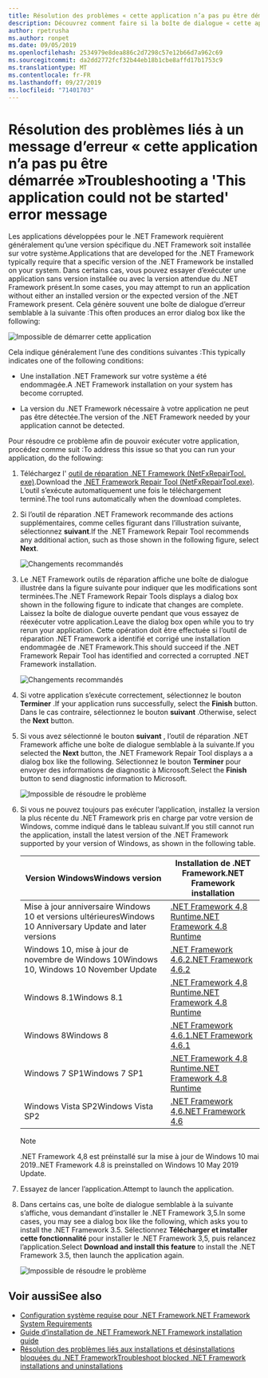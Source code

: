 ```yaml
---
title: Résolution des problèmes « cette application n’a pas pu être démarrée »
description: Découvrez comment faire si la boîte de dialogue « cette application n’a pas pu être démarrée » s’affiche.
author: rpetrusha
ms.author: ronpet
ms.date: 09/05/2019
ms.openlocfilehash: 2534979e8dea886c2d7298c57e12b66d7a962c69
ms.sourcegitcommit: da2dd2772fcf32b44eb18b1cbe8affd17b1753c9
ms.translationtype: MT
ms.contentlocale: fr-FR
ms.lasthandoff: 09/27/2019
ms.locfileid: "71401703"
---
```

# <a name="troubleshooting-a-this-application-could-not-be-started-error-message"></a><span data-ttu-id="d6ed8-103">Résolution des problèmes liés à un message d’erreur « cette application n’a pas pu être démarrée »</span><span class="sxs-lookup"><span data-stu-id="d6ed8-103">Troubleshooting a 'This application could not be started' error message</span></span>

<span data-ttu-id="d6ed8-104">Les applications développées pour le .NET Framework requièrent généralement qu’une version spécifique du .NET Framework soit installée sur votre système.</span><span class="sxs-lookup"><span data-stu-id="d6ed8-104">Applications that are developed for the .NET Framework typically require that a specific version of the .NET Framework be installed on your system.</span></span> <span data-ttu-id="d6ed8-105">Dans certains cas, vous pouvez essayer d’exécuter une application sans version installée ou avec la version attendue du .NET Framework présent.</span><span class="sxs-lookup"><span data-stu-id="d6ed8-105">In some cases, you may attempt to run an application without either an installed version or the expected version of the .NET Framework present.</span></span> <span data-ttu-id="d6ed8-106">Cela génère souvent une boîte de dialogue d’erreur semblable à la suivante :</span><span class="sxs-lookup"><span data-stu-id="d6ed8-106">This often produces an error dialog box like the following:</span></span>

![Impossible de démarrer cette application](media/application-not-started/app-could-not-be-started.png)

<span data-ttu-id="d6ed8-108">Cela indique généralement l’une des conditions suivantes :</span><span class="sxs-lookup"><span data-stu-id="d6ed8-108">This typically indicates one of the following conditions:</span></span>

- <span data-ttu-id="d6ed8-109">Une installation .NET Framework sur votre système a été endommagée.</span><span class="sxs-lookup"><span data-stu-id="d6ed8-109">A .NET Framework installation on your system has become corrupted.</span></span>

- <span data-ttu-id="d6ed8-110">La version du .NET Framework nécessaire à votre application ne peut pas être détectée.</span><span class="sxs-lookup"><span data-stu-id="d6ed8-110">The version of the .NET Framework needed by your application cannot be detected.</span></span>

<span data-ttu-id="d6ed8-111">Pour résoudre ce problème afin de pouvoir exécuter votre application, procédez comme suit :</span><span class="sxs-lookup"><span data-stu-id="d6ed8-111">To address this issue so that you can run your application, do the following:</span></span>

1. <span data-ttu-id="d6ed8-112">Téléchargez l' [outil de réparation .NET Framework (NetFxRepairTool. exe)](https://www.microsoft.com/download/details.aspx?id=30135).</span><span class="sxs-lookup"><span data-stu-id="d6ed8-112">Download the [.NET Framework Repair Tool (NetFxRepairTool.exe)](https://www.microsoft.com/download/details.aspx?id=30135).</span></span> <span data-ttu-id="d6ed8-113">L’outil s’exécute automatiquement une fois le téléchargement terminé.</span><span class="sxs-lookup"><span data-stu-id="d6ed8-113">The tool runs automatically when the download completes.</span></span>

1. <span data-ttu-id="d6ed8-114">Si l’outil de réparation .NET Framework recommande des actions supplémentaires, comme celles figurant dans l’illustration suivante, sélectionnez **suivant**.</span><span class="sxs-lookup"><span data-stu-id="d6ed8-114">If the .NET Framework Repair Tool recommends any additional action, such as those shown in the following figure, select **Next**.</span></span>

   ![Changements recommandés](media/application-not-started/repair-tool-recommended-changes.png)

1. <span data-ttu-id="d6ed8-116">Le .NET Framework outils de réparation affiche une boîte de dialogue illustrée dans la figure suivante pour indiquer que les modifications sont terminées.</span><span class="sxs-lookup"><span data-stu-id="d6ed8-116">The .NET Framework Repair Tools displays a dialog box shown in the following figure to indicate that changes are complete.</span></span> <span data-ttu-id="d6ed8-117">Laissez la boîte de dialogue ouverte pendant que vous essayez de réexécuter votre application.</span><span class="sxs-lookup"><span data-stu-id="d6ed8-117">Leave the dialog box open while you to try rerun your application.</span></span> <span data-ttu-id="d6ed8-118">Cette opération doit être effectuée si l’outil de réparation .NET Framework a identifié et corrigé une installation endommagée de .NET Framework.</span><span class="sxs-lookup"><span data-stu-id="d6ed8-118">This should succeed if the .NET Framework Repair Tool has identified and corrected a corrupted .NET Framework installation.</span></span>

   ![Changements recommandés](media/application-not-started/repair-tool-changes-complete.png)

1. <span data-ttu-id="d6ed8-120">Si votre application s’exécute correctement, sélectionnez le bouton **Terminer** .</span><span class="sxs-lookup"><span data-stu-id="d6ed8-120">If your application runs successfully, select the **Finish** button.</span></span> <span data-ttu-id="d6ed8-121">Dans le cas contraire, sélectionnez le bouton **suivant** .</span><span class="sxs-lookup"><span data-stu-id="d6ed8-121">Otherwise, select the **Next** button.</span></span>

1. <span data-ttu-id="d6ed8-122">Si vous avez sélectionné le bouton **suivant** , l’outil de réparation .NET Framework affiche une boîte de dialogue semblable à la suivante.</span><span class="sxs-lookup"><span data-stu-id="d6ed8-122">If you selected the **Next** button, the .NET Framework Repair Tool displays a a dialog box like the following.</span></span> <span data-ttu-id="d6ed8-123">Sélectionnez le bouton **Terminer** pour envoyer des informations de diagnostic à Microsoft.</span><span class="sxs-lookup"><span data-stu-id="d6ed8-123">Select the **Finish** button to send diagnostic information to Microsoft.</span></span>

   ![Impossible de résoudre le problème](media/application-not-started/repair-tool-no-resolution.png)

1. <span data-ttu-id="d6ed8-125">Si vous ne pouvez toujours pas exécuter l’application, installez la version la plus récente du .NET Framework pris en charge par votre version de Windows, comme indiqué dans le tableau suivant.</span><span class="sxs-lookup"><span data-stu-id="d6ed8-125">If you still cannot run the application, install the latest version of the .NET Framework supported by your version of Windows, as shown in the following table.</span></span>

   |<span data-ttu-id="d6ed8-126">Version Windows</span><span class="sxs-lookup"><span data-stu-id="d6ed8-126">Windows version</span></span>|<span data-ttu-id="d6ed8-127">Installation de .NET Framework</span><span class="sxs-lookup"><span data-stu-id="d6ed8-127">.NET Framework installation</span></span>|
   |---|---|
   |<span data-ttu-id="d6ed8-128">Mise à jour anniversaire Windows 10 et versions ultérieures</span><span class="sxs-lookup"><span data-stu-id="d6ed8-128">Windows 10 Anniversary Update and later versions</span></span>|[<span data-ttu-id="d6ed8-129">.NET Framework 4,8 Runtime</span><span class="sxs-lookup"><span data-stu-id="d6ed8-129">.NET Framework 4.8 Runtime</span></span>](https://dotnet.microsoft.com/download/dotnet-framework/net48)|
   |<span data-ttu-id="d6ed8-130">Windows 10, mise à jour de novembre de Windows 10</span><span class="sxs-lookup"><span data-stu-id="d6ed8-130">Windows 10, Windows 10 November Update</span></span>|[<span data-ttu-id="d6ed8-131">.NET Framework 4.6.2</span><span class="sxs-lookup"><span data-stu-id="d6ed8-131">.NET Framework 4.6.2</span></span>](https://www.microsoft.com/download/details.aspx?id=53345)|
   |<span data-ttu-id="d6ed8-132">Windows 8.1</span><span class="sxs-lookup"><span data-stu-id="d6ed8-132">Windows 8.1</span></span>|[<span data-ttu-id="d6ed8-133">.NET Framework 4,8 Runtime</span><span class="sxs-lookup"><span data-stu-id="d6ed8-133">.NET Framework 4.8 Runtime</span></span>](https://dotnet.microsoft.com/download/dotnet-framework/net48)|
   |<span data-ttu-id="d6ed8-134">Windows 8</span><span class="sxs-lookup"><span data-stu-id="d6ed8-134">Windows 8</span></span>|[<span data-ttu-id="d6ed8-135">.NET Framework 4.6.1</span><span class="sxs-lookup"><span data-stu-id="d6ed8-135">.NET Framework 4.6.1</span></span>](https://www.microsoft.com/download/details.aspx?id=49981)|
   |<span data-ttu-id="d6ed8-136">Windows 7 SP1</span><span class="sxs-lookup"><span data-stu-id="d6ed8-136">Windows 7 SP1</span></span>|[<span data-ttu-id="d6ed8-137">.NET Framework 4,8 Runtime</span><span class="sxs-lookup"><span data-stu-id="d6ed8-137">.NET Framework 4.8 Runtime</span></span>](https://dotnet.microsoft.com/download/dotnet-framework/net48)|
   |<span data-ttu-id="d6ed8-138">Windows Vista SP2</span><span class="sxs-lookup"><span data-stu-id="d6ed8-138">Windows Vista SP2</span></span>|[<span data-ttu-id="d6ed8-139">.NET Framework 4,6</span><span class="sxs-lookup"><span data-stu-id="d6ed8-139">.NET Framework 4.6</span></span>](https://www.microsoft.com/download/details.aspx?id=48130)|

   > [!NOTE]
   >  <span data-ttu-id="d6ed8-140">.NET Framework 4,8 est préinstallé sur la mise à jour de Windows 10 mai 2019.</span><span class="sxs-lookup"><span data-stu-id="d6ed8-140">.NET Framework 4.8 is preinstalled on Windows 10 May 2019 Update.</span></span>

1. <span data-ttu-id="d6ed8-141">Essayez de lancer l’application.</span><span class="sxs-lookup"><span data-stu-id="d6ed8-141">Attempt to launch the application.</span></span>

1. <span data-ttu-id="d6ed8-142">Dans certains cas, une boîte de dialogue semblable à la suivante s’affiche, vous demandant d’installer le .NET Framework 3,5.</span><span class="sxs-lookup"><span data-stu-id="d6ed8-142">In some cases, you may see a dialog box like the following, which asks you to install the .NET Framework 3.5.</span></span> <span data-ttu-id="d6ed8-143">Sélectionnez **Télécharger et installer cette fonctionnalité** pour installer le .NET Framework 3,5, puis relancez l’application.</span><span class="sxs-lookup"><span data-stu-id="d6ed8-143">Select **Download and install this feature** to install the .NET Framework 3.5, then launch the application again.</span></span>

   ![Impossible de résoudre le problème](media/application-not-started/install-3-5.png)

## <a name="see-also"></a><span data-ttu-id="d6ed8-145">Voir aussi</span><span class="sxs-lookup"><span data-stu-id="d6ed8-145">See also</span></span>

- [<span data-ttu-id="d6ed8-146">Configuration système requise pour .NET Framework</span><span class="sxs-lookup"><span data-stu-id="d6ed8-146">.NET Framework System Requirements</span></span>](../get-started/system-requirements.md)
- [<span data-ttu-id="d6ed8-147">Guide d’installation de .NET Framework</span><span class="sxs-lookup"><span data-stu-id="d6ed8-147">.NET Framework installation guide</span></span>](index.md)
- [<span data-ttu-id="d6ed8-148">Résolution des problèmes liés aux installations et désinstallations bloquées du .NET Framework</span><span class="sxs-lookup"><span data-stu-id="d6ed8-148">Troubleshoot blocked .NET Framework installations and uninstallations</span></span>](troubleshoot-blocked-installations-and-uninstallations.md)

